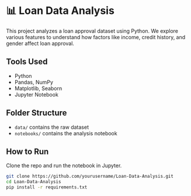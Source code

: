 # 📊 Loan Data Analysis

This project analyzes a loan approval dataset using Python. We explore various features to understand how factors like income, credit history, and gender affect loan approval.

## Tools Used
- Python
- Pandas, NumPy
- Matplotlib, Seaborn
- Jupyter Notebook

## Folder Structure
- `data/` contains the raw dataset
- `notebooks/` contains the analysis notebook

## How to Run
Clone the repo and run the notebook in Jupyter.

```bash
git clone https://github.com/yourusername/Loan-Data-Analysis.git
cd Loan-Data-Analysis
pip install -r requirements.txt
